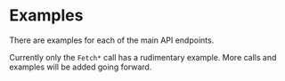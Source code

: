 # Examples

There are examples for each of the main API endpoints.

Currently only the `Fetch*` call has a rudimentary example. More calls and examples will be added going forward.


